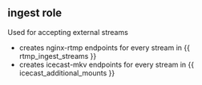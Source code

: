 ## ingest role
Used for accepting external streams

- creates nginx-rtmp endpoints for every stream in {{ rtmp_ingest_streams }}
- creates icecast-mkv endpoints for every stream in {{ icecast_additional_mounts }}